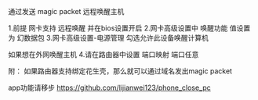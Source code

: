通过发送 magic packet  远程唤醒主机

1.前提   网卡支持 远程唤醒  并在bios设置开启
2.网卡高级设置中  唤醒功能 值设置为  幻数据包
3.网卡高级设置-电源管理 勾选允许此设备唤醒计算机

如果想在外网唤醒主机
4.请在路由器中设置 端口映射  端口任意

附： 如果路由器支持绑定花生壳，那么就可以通过域名发出magic packet

app功能请移步 https://github.com/lijianwei123/phone_close_pc

